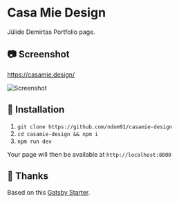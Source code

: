 # Casa Mie Design

Jülide Demirtas Portfolio page.

## 📷 Screenshot

https://casamie.design/

![Screenshot](https://imgur.com/E4zRPoT.png)

## 🚀 Installation

1. `git clone https://github.com/ndom91/casamie-design`
2. `cd casamie-design && npm i`
3. `npm run dev`

Your page will then be available at `http://localhost:8000`

## 🙏 Thanks

Based on this [Gatsby Starter](https://github.com/codebushi/gatsby-starter-dimension).
